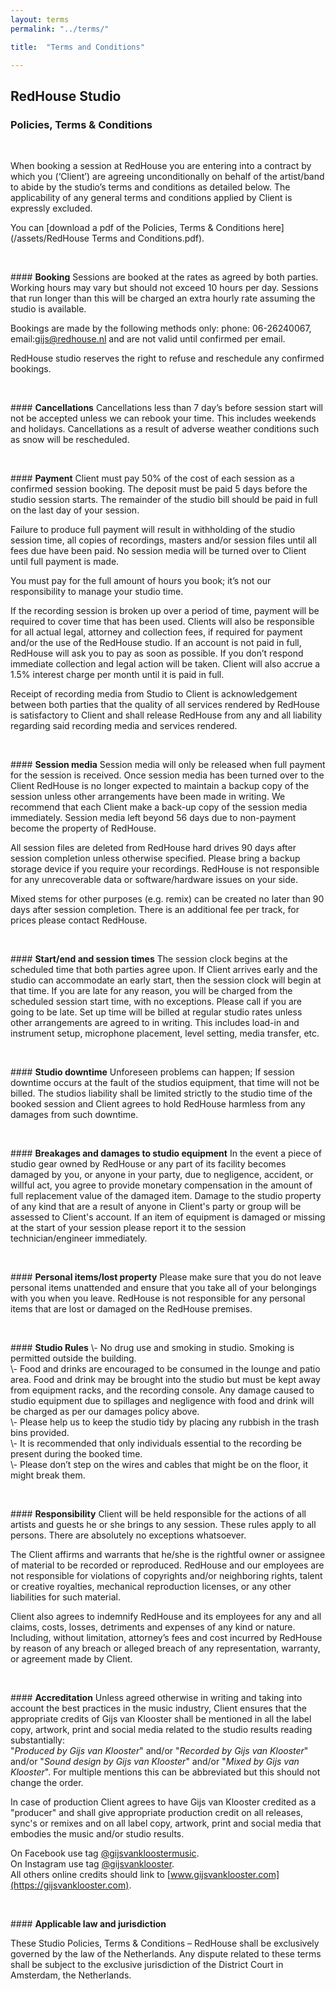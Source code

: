 ```yaml
---
layout: terms
permalink: "../terms/" 

title:  "Terms and Conditions"

---
```


## RedHouse Studio

###  Policies, Terms & Conditions

<p>&nbsp;</p>
When booking a session at RedHouse you are entering into a contract by which you (‘Client’) are agreeing unconditionally on behalf of the artist/band to abide by the studio’s terms and conditions as detailed below. The applicability of any general terms and conditions applied by Client is expressly excluded.

You can [download a pdf of the Policies, Terms & Conditions here](/assets/RedHouse Terms and Conditions.pdf).


<p>&nbsp;</p>
#### <strong>Booking</strong>
Sessions are booked at the rates as agreed by both parties. Working hours may vary but should not exceed 10 hours per day. Sessions that run longer than this will be charged an extra hourly rate assuming the studio is available. 

Bookings are made by the following methods only: phone: 06-26240067, email:gijs@redhouse.nl and are not valid until confirmed per email.

RedHouse studio reserves the right to refuse and reschedule any confirmed bookings.


<p>&nbsp;</p>
<a name="cancellations"></a>
#### <strong>Cancellations</strong>
Cancellations less than 7 day’s before session start will not be accepted unless we can rebook your time. This includes weekends and holidays. Cancellations as a result of adverse weather conditions such as snow will be rescheduled.


<p>&nbsp;</p>
<a name="payment"></a>
#### <strong>Payment</strong>
Client must pay 50% of the cost of each session as a confirmed session booking. The deposit must be paid 5 days before the studio session starts. The remainder of the studio bill should be paid in full on the last day of your session.

Failure to produce full payment will result in withholding of the studio session time, all copies of recordings, masters and/or session files until all fees due have been paid. No session media will be turned over to Client until full payment is made.

You must pay for the full amount of hours you book; it’s not our responsibility to manage your studio time.

If the recording session is broken up over a period of time, payment will be required to cover time that has been used.
Clients will also be responsible for all actual legal, attorney and collection fees, if required for payment and/or the use of the RedHouse studio. If an account is not paid in full, RedHouse will ask you to pay as soon as possible. If you don’t respond immediate collection and legal action will be taken. Client will also accrue a 1.5% interest charge per month until it is paid in full.

Receipt of recording media from Studio to Client is acknowledgement between both parties that the quality of all services rendered by RedHouse is satisfactory to Client and shall release RedHouse from any and all liability regarding said recording media and services rendered.


<p>&nbsp;</p>
<a name="session-media"></a>
#### <strong>Session media</strong>
Session media will only be released when full payment for the session is received. Once session media has been turned over to the Client RedHouse is no longer expected to maintain a backup copy of the session unless other arrangements have been made in writing. We recommend that each Client make a back-up copy of the session media immediately. Session media left beyond 56 days due to non-payment become the property of RedHouse. 

All session files are deleted from RedHouse hard drives 90 days after session completion unless otherwise specified. Please bring a backup storage device if you require your recordings. RedHouse is not responsible for any unrecoverable data or software/hardware issues on your side.

Mixed stems for other purposes (e.g. remix) can be created no later than 90 days after session completion. There is an additional fee per track, for prices please contact RedHouse.

<p>&nbsp;</p>
<a name="session-times"></a>
#### <strong>Start/end and session times</strong>
The session clock begins at the scheduled time that both parties agree upon. If Client arrives  early and the studio can accommodate an early start, then the session clock will begin at that time. If you are late for any reason, you will be charged from the scheduled session start time, with no exceptions. Please call if you are going to be late. Set up time will be billed at regular studio rates unless other arrangements are agreed to in writing. This includes load-in and instrument setup, microphone placement, level setting, media transfer, etc.


<p>&nbsp;</p>
<a name="studio-downtime"></a>
#### <strong>Studio downtime</strong>
Unforeseen problems can happen; If session downtime occurs at the fault of the studios equipment, that time will not be billed. The studios liability shall be limited strictly to the studio time of the booked session and Client agrees to hold RedHouse harmless from any damages from such downtime.


<p>&nbsp;</p>
<a name="damages"></a>
#### <strong>Breakages and damages to studio equipment</strong>
In the event a piece of studio gear owned by RedHouse or any part of its facility becomes damaged by you, or anyone in your party, due to negligence, accident, or willful act, you agree to provide monetary compensation in the amount of full replacement value of the damaged item. Damage to the studio property of any kind that are a result of anyone in Client's party or group will be assessed to Client's account. If an item of equipment is damaged or missing at the start of your session please report it to the session technician/engineer immediately.


<p>&nbsp;</p>
<a name="personal-items"></a>
#### <strong>Personal items/lost property</strong>
Please make sure that you do not leave personal items unattended and ensure that you take all of your belongings with you when you leave. RedHouse is not responsible for any personal items that are lost or damaged on the RedHouse premises.


<p>&nbsp;</p>
<a name="studio-rules"></a>
#### <strong>Studio Rules</strong>
\- No drug use and smoking in studio. Smoking is permitted outside the building.<br />
\- Food and drinks are encouraged to be consumed in the lounge and patio area. Food and drink may be brought into the studio but must be kept away from equipment racks, and the recording console. Any damage caused to studio equipment due to spillages and negligence with food and drink will be charged as per our damages policy above.<br />
\- Please help us to keep the studio tidy by placing any rubbish in the trash bins provided.<br />
\- It is recommended that only individuals essential to the recording be present during the booked time.<br />
\- Please don’t step on the wires and cables that might be on the floor, it might break them.


<p>&nbsp;</p>
<a name="responsibility"></a>
#### <strong>Responsibility</strong>
Client will be held responsible for the actions of all artists and guests he or she brings to any session. These rules apply to all persons. There are absolutely no exceptions whatsoever.

The Client affirms and warrants that he/she is the rightful owner or assignee of material to be recorded or reproduced. RedHouse and our employees are not responsible for violations of copyrights and/or neighboring rights, talent or creative royalties, mechanical reproduction licenses, or any other liabilities for such material.

Client also agrees to indemnify RedHouse and its employees for any and all claims, costs, losses, detriments and expenses of any kind or nature. Including, without limitation, attorney’s fees and cost incurred by RedHouse by reason of any breach or alleged breach of any representation, warranty, or agreement made by Client.


<p>&nbsp;</p>
<a name="accreditation"></a>
#### <strong>Accreditation</strong>
Unless agreed otherwise in writing and taking into account the best practices in the music industry, Client ensures that the appropriate credits of Gijs van Klooster shall be mentioned in all the label copy, artwork, print and social media related to the studio results reading substantially:<br />"<em>Produced by Gijs van Klooster</em>" and/or
"<em>Recorded by Gijs van Klooster</em>" and/or "<em>Sound design by Gijs van Klooster</em>" and/or "<em>Mixed by Gijs van Klooster</em>". For multiple mentions this can be abbreviated but this should not change the order.

In case of production Client agrees to have Gijs van Klooster credited as a "producer" and shall give appropriate production credit on all releases, sync's or remixes and on all label copy, artwork, print and social media that embodies the music and/or studio results.

On Facebook use tag [@gijsvankloostermusic](https://www.facebook.com/gijsvankloostermusic/).<br />
On Instagram use tag [@gijsvanklooster](https://www.instagram.com/gijsvanklooster/).<br />
All others online credits should link to [www.gijsvanklooster.com](https://gijsvanklooster.com).



<p>&nbsp;</p>
<a name="applicable-law"></a>
#### <strong>Applicable law and jurisdiction</strong>

These Studio Policies, Terms & Conditions – RedHouse shall be exclusively governed by the law of the Netherlands. Any dispute related to these terms shall be subject to the exclusive jurisdiction of the District Court in Amsterdam, the Netherlands.

